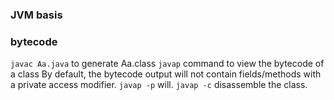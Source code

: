
### JVM basis

### bytecode
`javac Aa.java` to generate Aa.class
`javap` command to view the bytecode of a class
By default, the bytecode output will not contain fields/methods with a private access modifier.   `javap -p` will.
`javap -c` disassemble the class.





